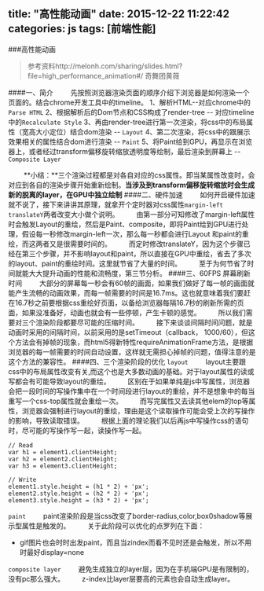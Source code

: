 title: "高性能动画"
date: 2015-12-22 11:22:42
categories: js
tags: [前端性能]
---

###高性能动画

> 参考资料http://melonh.com/sharing/slides.html?file=high_performance_animation#/
奇舞团黄薇 

####一、简介
&nbsp;&nbsp;&nbsp;&nbsp;&nbsp;&nbsp;&nbsp;&nbsp;先按照浏览器渲染页面的顺序介绍下浏览器是如何渲染一个页面的。结合chrome开发工具中的timeline。
1、解析HTML--对应chrome中的`Parse HTML`
2、根据解析后的Dom节点和CSS构成了render-tree -- 对应timeline中的`Recalculate Style`
3、再由render-tree进行第一次渲染，将css中的布局属性（宽高大小定位）结合dom渲染 -- `Layout`
4、第二次渲染，将css中的跟展示效果相关的属性结合dom进行渲染 -- `Paint`
5、将Paint给到GPU，再显示在浏览器上，或者经过transform偏移旋转缩放透明度等绘制，最后渲染到屏幕上 -- `Composite Layer`

&nbsp;&nbsp;&nbsp;&nbsp;&nbsp;&nbsp;&nbsp;&nbsp;**小结：**三个渲染过程都是对各自对应的css属性。即当某属性改变时，会对应到各自的渲染步骤开始重新绘制。**当涉及到transform偏移旋转缩放时会生成新的脱离的layer，在GPU中独立绘制**
####二、硬件加速
&nbsp;&nbsp;&nbsp;&nbsp;&nbsp;&nbsp;&nbsp;&nbsp;如何开启硬件加速就不说了，接下来讲讲其原理，就拿开个定时器对css属性`margin-left` `translateY`两者改变大小做个说明。
&nbsp;&nbsp;&nbsp;&nbsp;&nbsp;&nbsp;&nbsp;&nbsp;由第一部分可知修改了margin-left属性时会触发Layout的重绘，然后是Paint、composite，即将Paint给到GPU进行处理，假设每一秒修改margin-left一次，那么每一秒都会进行Layout 和paint的重绘，而这两者又是很需要时间的。
&nbsp;&nbsp;&nbsp;&nbsp;&nbsp;&nbsp;&nbsp;&nbsp;而定时修改translateY，因为这个步骤已经在第三个步骤，并不影响layout和paint，所以直接在GPU中重绘，省去了多次的layout、paint的重绘时间。这里就节省了大量的时间。
&nbsp;&nbsp;&nbsp;&nbsp;&nbsp;&nbsp;&nbsp;&nbsp;至于为何节省了时间就能大大提升动画的性能和流畅度，第三节分析。
####三、60FPS 屏幕刷新时间
&nbsp;&nbsp;&nbsp;&nbsp;&nbsp;&nbsp;&nbsp;&nbsp;大部分的屏幕每一秒会有60帧的画面，如果我们做好了每一帧的画面就能产生流畅的动画效果，而每一帧需要的时间是16.7ms。这也就意味着我们要赶在16.7秒之前要根据css重绘好页面，以备给浏览器每隔16.7秒的刷新所需的页面，如果没准备好，动画也就会有一些停顿，产生卡顿的感觉。
&nbsp;&nbsp;&nbsp;&nbsp;&nbsp;&nbsp;&nbsp;&nbsp;所以我们需要对三个渲染阶段都要尽可能的压缩时间。
&nbsp;&nbsp;&nbsp;&nbsp;&nbsp;&nbsp;&nbsp;&nbsp;接下来谈谈间隔时间问题，就是动画时采用的间隔时间，以前采用的是setTimeout（callback， 1000/60），但这个方法会有掉帧的现象，而html5得新特性requireAnimationFrame方法，是根据浏览器的每一帧需要的时间自动设置，这样就无需担心掉帧的问题，值得注意的是这个方法的兼容性。
####四、三个渲染阶段的优化
`layout`
&nbsp;&nbsp;&nbsp;&nbsp;&nbsp;&nbsp;&nbsp;&nbsp;layout主要跟css中的布局属性改变有关,而这个也是大多数动画的基础。对于layout属性的读或写都会有可能导致layout的重绘。
&nbsp;&nbsp;&nbsp;&nbsp;&nbsp;&nbsp;&nbsp;&nbsp;区别在于如果单纯是js中写属性，浏览器会把一段时间的写操作集中在一个时间段进行layout的重绘，并不是想象中的每当重写一个css-top属性就会重绘一次。
&nbsp;&nbsp;&nbsp;&nbsp;&nbsp;&nbsp;&nbsp;&nbsp;而写完属性又去读其他elem的top等属性，浏览器会强制进行layout的重绘，理由是这个读取操作可能会受上次的写操作的影响，导致读取错误。
&nbsp;&nbsp;&nbsp;&nbsp;&nbsp;&nbsp;&nbsp;&nbsp;根据上面的理论我们以后再js中写操作css的语句时，尽可能的写操作写一起，读操作写一起。
```
// Read
var h1 = element1.clientHeight;
var h2 = element2.clientHeight;
var h3 = element3.clientHeight;

// Write
element1.style.height = (h1 * 2) + 'px';
element2.style.height = (h2 * 2) + 'px';
element3.style.height = (h3 * 2) + 'px';
```
`paint`
&nbsp;&nbsp;&nbsp;&nbsp;&nbsp;&nbsp;&nbsp;&nbsp;paint渲染阶段是当css改变了border-radius,color,box0shadow等展示型属性是触发的。
&nbsp;&nbsp;&nbsp;&nbsp;&nbsp;&nbsp;&nbsp;&nbsp;关于此阶段可以优化的点罗列在下面：
- gif图片也会时时出发paint，而且当zindex而看不见时还是会触发，所以不用时最好display=none

`composite layer`
&nbsp;&nbsp;&nbsp;&nbsp;&nbsp;&nbsp;&nbsp;&nbsp;避免生成独立的layer层，因为在手机端GPU是有限制的，没有pc那么强大。
&nbsp;&nbsp;&nbsp;&nbsp;&nbsp;&nbsp;&nbsp;&nbsp;z-index比layer层要高的元素也会自动生成layer。